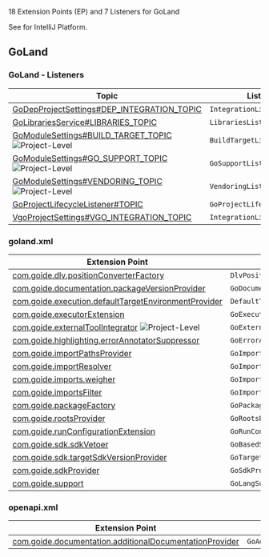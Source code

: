 [//]: # (title: GoLand Extension Point and Listener List)

<!-- Copyright 2000-2022 JetBrains s.r.o. and other contributors. Use of this source code is governed by the Apache 2.0 license that can be found in the LICENSE file. -->

18 Extension Points (EP) and 7 Listeners for GoLand

See [](extension_point_list.md) for IntelliJ Platform.

<include src="extension_point_list.md" include-id="ep_list_legend"></include>

## GoLand

### GoLand - Listeners

| Topic | Listener |
|-------|----------|
| [GoDepProjectSettings#DEP_INTEGRATION_TOPIC](https://jb.gg/ipe/listeners?topics=com.goide.dep.GoDepProjectSettings.IntegrationListener)  | `IntegrationListener` |
| [GoLibrariesService#LIBRARIES_TOPIC](https://jb.gg/ipe/listeners?topics=com.goide.project.GoLibrariesService.LibrariesListener)  | `LibrariesListener` |
| [GoModuleSettings#BUILD_TARGET_TOPIC](https://jb.gg/ipe/listeners?topics=com.goide.project.GoModuleSettings.BuildTargetListener)  ![Project-Level][project-level] | `BuildTargetListener` |
| [GoModuleSettings#GO_SUPPORT_TOPIC](https://jb.gg/ipe/listeners?topics=com.goide.project.GoModuleSettings.GoSupportListener)  ![Project-Level][project-level] | `GoSupportListener` |
| [GoModuleSettings#VENDORING_TOPIC](https://jb.gg/ipe/listeners?topics=com.goide.project.GoModuleSettings.VendoringListener)  ![Project-Level][project-level] | `VendoringListener` |
| [GoProjectLifecycleListener#TOPIC](https://jb.gg/ipe/listeners?topics=com.goide.project.GoProjectLifecycleListener)  | `GoProjectLifecycleListener` |
| [VgoProjectSettings#VGO_INTEGRATION_TOPIC](https://jb.gg/ipe/listeners?topics=com.goide.vgo.configuration.VgoProjectSettings.IntegrationListener)  | `IntegrationListener` |

### goland.xml

| Extension Point | Implementation |
|-----------------|----------------|
| [com.goide.dlv.positionConverterFactory](https://jb.gg/ipe?extensions=com.goide.dlv.positionConverterFactory) | `DlvPositionConverterFactory` |
| [com.goide.documentation.packageVersionProvider](https://jb.gg/ipe?extensions=com.goide.documentation.packageVersionProvider) | `GoDocumentationPackageVersionProvider` |
| [com.goide.execution.defaultTargetEnvironmentProvider](https://jb.gg/ipe?extensions=com.goide.execution.defaultTargetEnvironmentProvider) | `DefaultTargetEnvironmentProvider` |
| [com.goide.executorExtension](https://jb.gg/ipe?extensions=com.goide.executorExtension) | `GoExecutorExtension` |
| [com.goide.externalToolIntegrator](https://jb.gg/ipe?extensions=com.goide.externalToolIntegrator) ![Project-Level][project-level] | `GoExternalToolIntegrator` |
| [com.goide.highlighting.errorAnnotatorSuppressor](https://jb.gg/ipe?extensions=com.goide.highlighting.errorAnnotatorSuppressor) | `GoErrorAnnotatorSuppressor` |
| [com.goide.importPathsProvider](https://jb.gg/ipe?extensions=com.goide.importPathsProvider) | `GoImportPathsProvider` |
| [com.goide.importResolver](https://jb.gg/ipe?extensions=com.goide.importResolver) | `GoImportResolver` |
| [com.goide.imports.weigher](https://jb.gg/ipe?extensions=com.goide.imports.weigher) | `GoImportsWeigher` |
| [com.goide.importsFilter](https://jb.gg/ipe?extensions=com.goide.importsFilter) | `GoImportsFilter` |
| [com.goide.packageFactory](https://jb.gg/ipe?extensions=com.goide.packageFactory) | `GoPackageFactory` |
| [com.goide.rootsProvider](https://jb.gg/ipe?extensions=com.goide.rootsProvider) | `GoRootsProvider` |
| [com.goide.runConfigurationExtension](https://jb.gg/ipe?extensions=com.goide.runConfigurationExtension) | `GoRunConfigurationExtension` |
| [com.goide.sdk.sdkVetoer](https://jb.gg/ipe?extensions=com.goide.sdk.sdkVetoer) | `GoBasedSdkVetoer` |
| [com.goide.sdk.targetSdkVersionProvider](https://jb.gg/ipe?extensions=com.goide.sdk.targetSdkVersionProvider) | `GoTargetSdkVersionProvider` |
| [com.goide.sdkProvider](https://jb.gg/ipe?extensions=com.goide.sdkProvider) | `GoSdkProvider` |
| [com.goide.support](https://jb.gg/ipe?extensions=com.goide.support) | `GoLangSupport` |

### openapi.xml

| Extension Point | Implementation |
|-----------------|----------------|
| [com.goide.documentation.additionalDocumentationProvider](https://jb.gg/ipe?extensions=com.goide.documentation.additionalDocumentationProvider) | `GoAdditionalDocumentationProvider` |

[experimental]: https://img.shields.io/badge/-Experimental_API-red?style=flat-square
[internal]: https://img.shields.io/badge/-Internal_API-darkred?style=flat-square
[project-level]: https://img.shields.io/badge/-Project--Level-blue?style=flat-square
[non-dynamic]: https://img.shields.io/badge/-Non--Dynamic-orange?style=flat-square
[deprecated]: https://img.shields.io/badge/-Deprecated-lightgrey?style=flat-square
